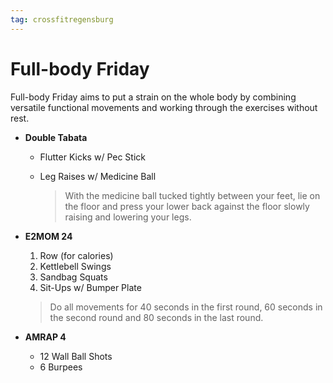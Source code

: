 ```yaml
---
tag: crossfitregensburg
---
```


# Full-body Friday

Full-body Friday aims to put a strain on the whole body by combining versatile functional movements and working through the exercises without rest.

- **Double Tabata**

  - Flutter Kicks w/ Pec Stick
  - Leg Raises w/ Medicine Ball

    > With the medicine ball tucked tightly between your feet, lie on the floor and press your lower back against the floor slowly raising and lowering your legs.

- **E2MOM 24**

  1. Row (for calories)
  2. Kettlebell Swings
  3. Sandbag Squats
  4. Sit-Ups w/ Bumper Plate

  > Do all movements for 40 seconds in the first round, 60 seconds in the second round and 80 seconds in the last round.

- **AMRAP 4**

  - 12 Wall Ball Shots
  - 6 Burpees
